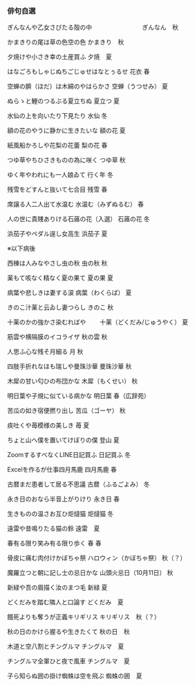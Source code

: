 ### 俳句自選

ぎんなんや乙女さびたる殻の中           　　　　　　　　ぎんなん　秋  

かまきりの尾は草の色空の色		           						  かまきり　秋   

夕焼けや小さき幸の土産買ふ											  夕焼　夏  	

はなごろもしゃじぬちごじゅせはなとぅるせ           	    花衣	春  

空蝉の臍（ほだ）は木綿のやはらかさ          					空蝉（うつせみ）	夏  

ぬらゝと鯉のつるぶる夏立ちぬ          								夏立つ	夏  

水仙の上を向いたり下見たり          									水仙	冬  

額の花のやうに静かに生きたいな          							額の花	夏  

紙風船かろしや花梨の花蕾         										梨の花	春  

つゆ草やちひさきものの為に咲く         							つゆ草	秋  

ゆく年やわれにも一人娘ゐて          									行く年	冬  

残雪をどすんと抜いて七合目          									残雪	春  

席譲る人二人出て水温む         											水温む（みずぬるむ）	春  	

人の世に貴賤ありける石蕗の花（入選）  						石蕗の花	冬  

浜茄子やペダル逞し女高生          										浜茄子	夏  

※以下病後  

西棟は人みなやさし虫の秋													虫の秋	秋  

薬もて咳なく精なく夏の果て												夏の果	夏  

病葉や悲しきは妻する涙														病葉（わくらば）	夏  

きのこ汁薬と云ゐし妻つらし												きのこ	秋  

十薬のかの強かさ染むればや										　　十薬（どくだみ/じゅうやく）	夏  

筋雲や横隔膜のイコライザ													秋の雲	秋  	

人思ふ心な残そ月細る														   月	秋  

四肢手折れなほも瑞しや曼珠沙華										曼珠沙華	秋  

木犀の甘い匂ひの布団かな													木犀（もくせい）	秋  	

明日葉や子規に似ている病かな											明日葉	春（広辞苑）  

苦瓜の如き宿便撚り出し														苦瓜（ゴーヤ）	秋  

痰吐くや苺模様の美しき														苺	夏  

ちょと山へ僕を置いてけぼりの僕										登山	夏  

ZoomするすべなくLINE日記買ふ										日記買ふ	冬  

Excelを作るが仕事四月馬鹿												 四月馬鹿	春  

古暦まだ患者して居る不思議											   古暦（ふるごよみ）	冬  

永き日のおなら半音上がりけり											永き日	春  

生きものの温さお互ひ炬燵猫												炬燵猫	冬  

遠雷や昔鳴りたる猫の鈴                                                       遠雷　夏    

春有る限り笑み有る限り歩く												春	春  

骨皮に痛む肉付けかぼちゃ祭												ハロウィン（かぼちゃ祭）	秋（？）  

魔羅立つと朝に記し士の忌日かな										山頭火忌日（10月11日）	秋  

新緑や吾の眉描く汝のまつ毛                  			                  新緑	夏  

どくだみを踏む隣人と口論す												どくだみ　夏    

餓死よりも奪うが正義キリギリス  									  キリギリス　秋（？）  

秋の日のかけら握るや生きたくて						                秋の日　秋  

木道と空八割とチングルマ                                                    チングルマ　夏 

チングルマ全軍ひと夜で風車                                                チングルマ　夏   

子ら知らぬ囲の掛け蜘蛛は空を飛ぶ                                     蜘蛛の囲　夏  

